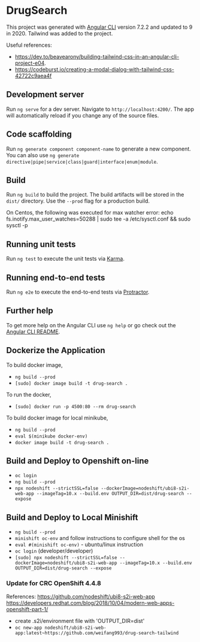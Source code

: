 # DrugSearch

This project was generated with [Angular CLI](https://github.com/angular/angular-cli) version 7.2.2 and updated to 9 in 2020. Tailwind was added to the project.

Useful references:

* https://dev.to/beavearony/building-tailwind-css-in-an-angular-cli-project-e04. 
* https://codeburst.io/creating-a-modal-dialog-with-tailwind-css-42722c9aea4f

## Development server

Run `ng serve` for a dev server. Navigate to `http://localhost:4200/`. The app will automatically reload if you change any of the source files.

## Code scaffolding

Run `ng generate component component-name` to generate a new component. You can also use `ng generate directive|pipe|service|class|guard|interface|enum|module`.

## Build

Run `ng build` to build the project. The build artifacts will be stored in the `dist/` directory. Use the `--prod` flag for a production build.

On Centos, the following was executed for max watcher error:
echo fs.inotify.max_user_watches=50288 | sudo tee -a /etc/sysctl.conf && sudo sysctl -p

## Running unit tests

Run `ng test` to execute the unit tests via [Karma](https://karma-runner.github.io).

## Running end-to-end tests

Run `ng e2e` to execute the end-to-end tests via [Protractor](http://www.protractortest.org/).

## Further help

To get more help on the Angular CLI use `ng help` or go check out the [Angular CLI README](https://github.com/angular/angular-cli/blob/master/README.md).


## Dockerize the Application

To build docker image,

* `ng build --prod`
* `[sudo] docker image build -t drug-search .`

To run the docker,

* `[sudo] docker run -p 4500:80 --rm drug-search` 

To build docker image for local minikube,

* `ng build --prod`
* `eval $(minikube docker-env)`
* `docker image build -t drug-search .`

## Build and Deploy to Openshift on-line

* `oc login`
* `ng build --prod`
* `npx nodeshift --strictSSL=false --dockerImage=nodeshift/ubi8-s2i-web-app --imageTag=10.x --build.env OUTPUT_DIR=dist/drug-search --expose`

## Build and Deploy to Local Minishift

* `ng build --prod`
* `minishift oc-env` and follow instructions to configure shell for the os
* `eval #(minishift oc-env)` - ubuntu/linux instruction
* `oc login`  (developer/developer)
* `[sudo] npx nodeshift --strictSSL=false --dockerImage=nodeshift/ubi8-s2i-web-app --imageTag=10.x --build.env OUTPUT_DIR=dist/drug-search --expose`

### Update for CRC OpenShift 4.4.8 ###

References: 
https://github.com/nodeshift/ubi8-s2i-web-app
https://developers.redhat.com/blog/2018/10/04/modern-web-apps-openshift-part-1/

* create .s2i/environment file with 'OUTPUT_DIR=dist'
* `oc new-app nodeshift/ubi8-s2i-web-app:latest~https://github.com/weifang993/drug-search-tailwind`
